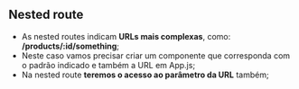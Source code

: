 ## Nested route

- As nested routes indicam **URLs mais complexas**, como: **/products/:id/something**;
- Neste caso vamos precisar criar um componente que corresponda com o padrão indicado e também a URL em App.js;
- Na nested route **teremos o acesso ao parâmetro da URL** também;